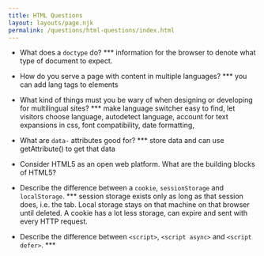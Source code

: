 ```yaml
---
title: HTML Questions
layout: layouts/page.njk
permalink: /questions/html-questions/index.html
---
```


* What does a `doctype` do?
*** information for the browser to denote what type of document to expect.

* How do you serve a page with content in multiple languages?
*** you can add lang tags to elements

* What kind of things must you be wary of when designing or developing for multilingual sites?
*** make language switcher easy to find, let visitors choose language, autodetect language, account for text expansions in css, font compatibility, date formatting, 

* What are `data-` attributes good for?
*** store data and can use getAttribute() to get that data

* Consider HTML5 as an open web platform. What are the building blocks of HTML5?


* Describe the difference between a `cookie`, `sessionStorage` and `localStorage`.
*** session storage exists only as long as that session does, i.e. the tab. Local storage stays on that machine on that browser until deleted. A cookie has a lot less storage, can expire and sent with every HTTP request.

* Describe the difference between `<script>`, `<script async>` and `<script defer>`.
*** <script> fetched and executed immediately. <script async> fetched in parallel and executed as soon as it is available. <script defer> fetched in parallel and executed when the page has finished parsing.

* Why is it generally a good idea to position CSS `<link>`s between `<head></head>` and JS `<script>`s just before `</body>`? Do you know any exceptions?
*** Links in head allow page to render progressively. script before body will block html parsing while they are being downloaded and executed

* What is progressive rendering?
*** techniques to improve performance of a webpage to render content for display as quickly as possible. images on the page are not loaded all at once. javascript will be used to load an image when the user scrolls to that part. include minimum css necessary for the amount of page that would be rednered. async html - render more things after other tags are rendered or executed.

* Why you would use a `srcset` attribute in an image tag? Explain the process the browser uses when evaluating the content of this attribute.
*** one or more strings, comma separated, indicating possible image sources. 

* Have you used different HTML templating languages before?
** No. But I know of some, Jade, Liquid. they are similar in functionality.

* What is the difference between `canvas` and `svg`?


* What are empty elements in HTML ?
*** elements that cannot have children

